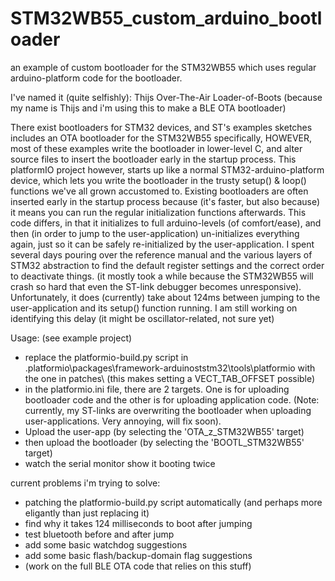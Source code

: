 # STM32WB55_custom_arduino_bootloader
an example of custom bootloader for the STM32WB55 which uses regular arduino-platform code for the bootloader.

I've named it (quite selfishly): Thijs Over-The-Air Loader-of-Boots (because my name is Thijs and i'm using this to make a BLE OTA bootloader)

There exist bootloaders for STM32 devices, and ST's examples sketches includes an OTA bootloader for the STM32WB55 specifically, HOWEVER, most of these examples write the bootloader in lower-level C, and alter source files to insert the bootloader early in the startup process. This platformIO project however, starts up like a normal STM32-arduino-platform device, which lets you write the bootloader in the trusty setup() & loop() functions we've all grown accustomed to. Existing bootloaders are often inserted early in the startup process because (it's faster, but also because) it means you can run the regular initialization functions afterwards. This code differs, in that it initializes to full arduino-levels (of comfort/ease), and then (in order to jump to the user-application) un-initializes everything again, just so it can be safely re-initialized by the user-application. I spent several days pouring over the reference manual and the various layers of STM32 abstraction to find the default register settings and the correct order to deactivate things. (it mostly took a while because the STM32WB55 will crash so hard that even the ST-link debugger becomes unresponsive). Unfortunately, it does (currently) take about 124ms between jumping to the user-application and its setup() function running. I am still working on identifying this delay (it might be oscillator-related, not sure yet)

Usage: (see example project)
- replace the platformio-build.py script in .platformio\packages\framework-arduinoststm32\tools\platformio  with the one in patches\    (this makes setting a VECT_TAB_OFFSET possible)
- in the platformio.ini file, there are 2 targets. One is for uploading bootloader code and the other is for uploading application code. (Note: currently, my ST-links are overwriting the bootloader when uploading user-applications. Very annoying, will fix soon).
- Upload the user-app (by selecting the 'OTA_z_STM32WB55' target)
- then upload the bootloader (by selecting the 'BOOTL_STM32WB55' target)
- watch the serial monitor show it booting twice


current problems i'm trying to solve:
- patching the platformio-build.py script automatically (and perhaps more eligantly than just replacing it)
- find why it takes 124 milliseconds to boot after jumping
- test bluetooth before and after jump
- add some basic watchdog suggestions
- add some basic flash/backup-domain flag suggestions
- (work on the full BLE OTA code that relies on this stuff)

